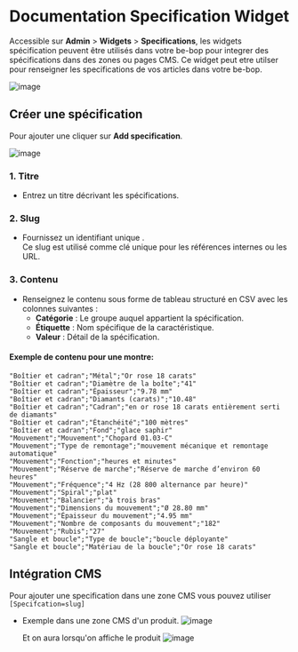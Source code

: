 # Documentation Specification Widget

Accessible sur **Admin** > **Widgets** > **Specifications**, les widgets spécification peuvent être utilisés dans votre be-bop pour integrer des spécifications dans des zones ou pages CMS. Ce widget peut etre utilser pour renseigner les specifications de vos articles dans votre be-bop.

![image](https://github.com/user-attachments/assets/ea71f7e2-aa77-44d0-84f7-e4c0e7cda506)

## Créer une spécification

Pour ajouter une cliquer sur **Add specification**.

![image](https://github.com/user-attachments/assets/892889ef-9bcc-484e-abe2-b8615d9ff9f0)

### 1. Titre

- Entrez un titre décrivant les spécifications.

### 2. Slug

- Fournissez un identifiant unique .  
  Ce slug est utilisé comme clé unique pour les références internes ou les URL.

### 3. Contenu

- Renseignez le contenu sous forme de tableau structuré en CSV avec les colonnes suivantes :
  - **Catégorie** : Le groupe auquel appartient la spécification.
  - **Étiquette** : Nom spécifique de la caractéristique.
  - **Valeur** : Détail de la spécification.

#### Exemple de contenu pour une montre:

```csv
"Boîtier et cadran";"Métal";"Or rose 18 carats"
"Boîtier et cadran";"Diamètre de la boîte";"41"
"Boîtier et cadran";"Épaisseur";"9.78 mm"
"Boîtier et cadran";"Diamants (carats)";"10.48"
"Boîtier et cadran";"Cadran";"en or rose 18 carats entièrement serti de diamants"
"Boîtier et cadran";"Étanchéité";"100 mètres"
"Boîtier et cadran";"Fond";"glace saphir"
"Mouvement";"Mouvement";"Chopard 01.03-C"
"Mouvement";"Type de remontage";"mouvement mécanique et remontage automatique"
"Mouvement";"Fonction";"heures et minutes"
"Mouvement";"Réserve de marche";"Réserve de marche d’environ 60 heures"
"Mouvement";"Fréquence";"4 Hz (28 800 alternance par heure)"
"Mouvement";"Spiral";"plat"
"Mouvement";"Balancier";"à trois bras"
"Mouvement";"Dimensions du mouvement";"Ø 28.80 mm"
"Mouvement";"Épaisseur du mouvement";"4.95 mm"
"Mouvement";"Nombre de composants du mouvement";"182"
"Mouvement";"Rubis";"27"
"Sangle et boucle";"Type de boucle";"boucle déployante"
"Sangle et boucle";"Matériau de la boucle";"Or rose 18 carats"

```

## Intégration CMS

Pour ajouter une specification dans une zone CMS vous pouvez utiliser `[Specifcation=slug]`

- Exemple dans une zone CMS d'un produit.
  ![image](https://github.com/user-attachments/assets/3e117832-a7cb-4796-b20c-a994b89c0261)

  Et on aura lorsqu'on affiche le produit
  ![image](https://github.com/user-attachments/assets/bd9f965c-da71-4d22-8f7e-df8eafc002e3)
